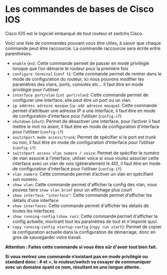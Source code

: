 # Les commandes de bases de Cisco IOS

Cisco IOS est le logiciel embarqué de tout routeur et switchs Cisco.

Voici une liste de commandes pouvant vous être utiles, à savoir que chaque commande peut être raccourcie. La commande raccourcie sera écrite entre parenthèses.

- `enable` (`en`): Cette commande permet de passer en mode privilégié lorsque que l’on démarre le routeur pour la première fois
- `configure terminal` (`conf t`): Cette commande permet de rentrer dans le mode de configuration du routeur, ici nous pouvons modifier les paramètres des vlans, ports, consoles etc… Il faut être en mode privilégié pour l’utiliser
- `interface port/vlan` (`int port/vlan`): Cette commande permet de configurer une interface, elle peut être un port ou un vlan.
- `ip address adresse masque` (`ip add adresse masque`): Cette commande permet d’attribuer une adresse IP a une interface, il faut être en mode de configuration d’interface pour l’utiliser (`config-if`)
- `shutdown` (`shut`): Permet de désactiver une interface, pour l’activer il faut mettre le mot no avant, il faut être en mode de configuration d’interface pour l’utiliser (`config-if`)
- `switchport mode access/trunk`: Permet de spécifier si le port est trunk ou non, il faut être en mode de configuration d’interface pour l’utiliser (`config-if`)
- `switchport access vlan numero / voice`: Permet de spécifier le numéro de vlan associé à l’interface, utiliser voice si vous voulez associer cette interface avec un vlan de voix (généralement le 40), il faut être en mode de configuration d’interface pour l’utiliser (`config-if`)
- `vlan numero`: Cette commande permet d’activer un vlan en spécifiant son numero.
- `show vlan`: Cette commande permet d'afficher la config des vlan, vous pouvez faire `show vlan brief` pour un affichage plus court
- `show interface "interface"`: Cette commande permet d'afficher les détails d'une interface
- `show interfaces`: Cette commande permet d'afficher les détails de toutes les interfaces
- `show running-config` `(show run)`: Cette commande permet d'afficher la config actuelle, montrant tout les paramètres de tout et n'importe quoi.
- `copy running-config startup-config` (`copy run start`): Permet de copier la configuration actuelle dans la configuration de démarrage, donc en gros de sauvegarder votre travail.

**Attention : Faites cette commande si vous êtes sûr d'avoir tout bien fait.**

**Si vous rentrez une commande n’existant pas en mode privilégié ou standard donc : # et >, le routeur/switch va essayer de communiquer avec un domaine ayant ce nom, résultant en une longue attente.**
